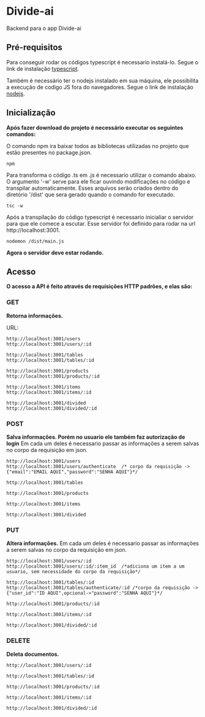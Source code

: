 # Divide-ai
Backend para o app Divide-ai
## Pré-requisitos
Para conseguir rodar os códigos typescript é necessario instalá-lo. Segue o link de instalação [typescript](http://www.typescriptlang.org/).

Também é necessário ter o nodejs instalado em sua máquina, ele possibilita a execução de codigo JS fora do navegadores. Segue o link de instalação [nodejs](https://nodejs.org/).
## Inicialização
**Após fazer download do projeto é necessário executar os seguintes comandos:**

O comando npm ira baixar todos as bibliotecas utilizadas no projeto que estão presentes no package.json.
```
npm
```

Para transforma o código .ts em .js é necessario utilizar o comando abaixo. O argumento '-w' serve para ele ficar ouvindo modificações no código e transpilar automaticamente. Esses arquivos serão criados dentro do diretório '/dist' que sera gerado quando o comando for executado.
```
tsc -w
```

Após a transpilação do código typescript é necessario inicialiar o servidor para que ele comece a escutar. Esse servidor foi definido para rodar na url http://localhost:3001.
```
nodemon /dist/main.js
```

**Agora o servidor deve estar rodando.**

## Acesso
**O acesso a API é feito através de requisições HTTP padrões, e elas são:**

### GET
**Retorna informações.**

URL:
```
http://localhost:3001/users
http://localhost:3001/users/:id
```
```
http://localhost:3001/tables
http://localhost:3001/tables/:id
```
```
http://localhost:3001/products
http://localhost:3001/products/:id
```
```
http://localhost:3001/items
http://localhost:3001/items/:id
```
```
http://localhost:3001/divided
http://localhost:3001/divided/:id
```
### POST
**Salva informações. Porém no usuario ele também faz autorização de login**
Em cada um deles é necessario passar as informações a serem salvas no corpo da requisição em json.
```
http://localhost:3001/users
http://localhost:3001/users/authenticate  /* corpo da requisição -> {"email":"EMAIL AQUI","password":"SENHA AQUI"}*/
```
```
http://localhost:3001/tables
```
```
http://localhost:3001/products
```
```
http://localhost:3001/items
```
```
http://localhost:3001/divided
```
### PUT
**Altera informações.**
Em cada um deles é necessario passar as informações a serem salvas no corpo da requisição em json.
```
http://localhost:3001/users/:id
http://localhost:3001/users/:id/:item_id  /*adiciona um item a um usuario, sem necessidade do corpo da requisição*/
```
```
http://localhost:3001/tables/:id
http://localhost:3001/tables/authenticate/:id /*corpo da requisição -> {"user_id":"ID AQUI",opcional->"password":"SENHA AQUI"}*/
```
```
http://localhost:3001/products/:id
```
```
http://localhost:3001/items/:id
```
```
http://localhost:3001/divided/:id
```
### DELETE
**Deleta documentos.**
```
http://localhost:3001/users/:id
```
```
http://localhost:3001/tables/:id
```
```
http://localhost:3001/products/:id
```
```
http://localhost:3001/items/:id
```
```
http://localhost:3001/divided/:id
```
